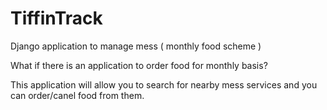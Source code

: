 # TiffinTrack
Django application to manage mess ( monthly food scheme )

What if there is an application to order food for monthly basis? 

This application will allow you to search for nearby mess services and you can order/canel food from them.
